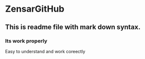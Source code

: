# ZensarGitHub
## This is readme file with mark down syntax.
### Its work properly
Easy to understand and work coreectly
